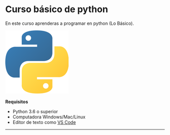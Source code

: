 # Curso básico de python

En este curso aprenderas a programar en python (Lo Básico).

![](imagenes\pythonlogo2.png)

**Requisitos**
- Python 3.6 o superior
- Computadora Windows/Mac/Linux 
- Editor de texto como [VS Code](https://code.visualstudio.com/)


---------------------------